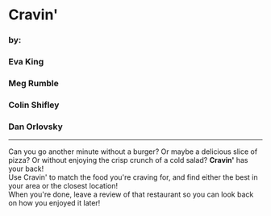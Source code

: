 # Cravin'
### by:
### Eva King
### Meg Rumble
### Colin Shifley
### Dan Orlovsky
---

Can you go another minute without a burger?  Or maybe a delicious slice of pizza?  Or without enjoying the crisp crunch of a cold salad?  **Cravin'** has your back!  
Use Cravin' to match the food you're craving for, and find either the best in your area or the closest location!  
When you're done, leave a review of that restaurant so you can look back on how you enjoyed it later!